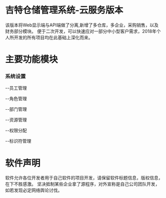 # 吉特仓储管理系统-云服务版本
该版本将Web显示端与API端做了分离,新增了多仓库，多企业，采购销售，以及财务部分模块。 便于二次开发，可以快速应对一部分中小型客户需求，2018年个人所开发的所有项目均在此基础上深化而来。

# 主要功能模块
### 系统设置

--员工管理

--角色管理

--部门管理

--资源管理

--权限分配

--标识符管理




# 软件声明
软件允许各位开发者用于自己软件的项目开发，请保留软件标题信息，版权信息，在下不胜感激。  坚决抵制某些企业拿了源程序，对外宣称是自己公司团队开发，如若发现必定网络舆论讨伐。

